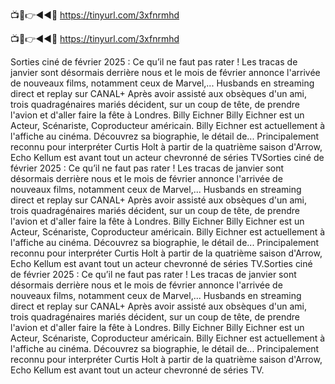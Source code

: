 📺📱👉◄◄🔴 https://tinyurl.com/3xfnrmhd

📺📱👉◄◄🔴 https://tinyurl.com/3xfnrmhd


Sorties ciné de février 2025 : Ce qu’il ne faut pas rater !
Les tracas de janvier sont désormais derrière nous et le mois de février annonce l'arrivée de nouveaux films, notamment ceux de Marvel,...
Husbands en streaming direct et replay sur CANAL+
Après avoir assisté aux obsèques d'un ami, trois quadragénaires mariés décident, sur un coup de tête, de prendre l'avion et d'aller faire la fête à Londres.
Billy Eichner
Billy Eichner est un Acteur, Scénariste, Coproducteur américain. Billy Eichner est actuellement à l'affiche au cinéma. Découvrez sa biographie, le détail de...
Principalement reconnu pour interpréter Curtis Holt à partir de la quatrième saison d'Arrow, Echo Kellum est avant tout un acteur chevronné de séries TVSorties ciné de février 2025 : Ce qu’il ne faut pas rater !
Les tracas de janvier sont désormais derrière nous et le mois de février annonce l'arrivée de nouveaux films, notamment ceux de Marvel,...
Husbands en streaming direct et replay sur CANAL+
Après avoir assisté aux obsèques d'un ami, trois quadragénaires mariés décident, sur un coup de tête, de prendre l'avion et d'aller faire la fête à Londres.
Billy Eichner
Billy Eichner est un Acteur, Scénariste, Coproducteur américain. Billy Eichner est actuellement à l'affiche au cinéma. Découvrez sa biographie, le détail de...
Principalement reconnu pour interpréter Curtis Holt à partir de la quatrième saison d'Arrow, Echo Kellum est avant tout un acteur chevronné de séries TV.Sorties ciné de février 2025 : Ce qu’il ne faut pas rater !
Les tracas de janvier sont désormais derrière nous et le mois de février annonce l'arrivée de nouveaux films, notamment ceux de Marvel,...
Husbands en streaming direct et replay sur CANAL+
Après avoir assisté aux obsèques d'un ami, trois quadragénaires mariés décident, sur un coup de tête, de prendre l'avion et d'aller faire la fête à Londres.
Billy Eichner
Billy Eichner est un Acteur, Scénariste, Coproducteur américain. Billy Eichner est actuellement à l'affiche au cinéma. Découvrez sa biographie, le détail de...
Principalement reconnu pour interpréter Curtis Holt à partir de la quatrième saison d'Arrow, Echo Kellum est avant tout un acteur chevronné de séries TV.
